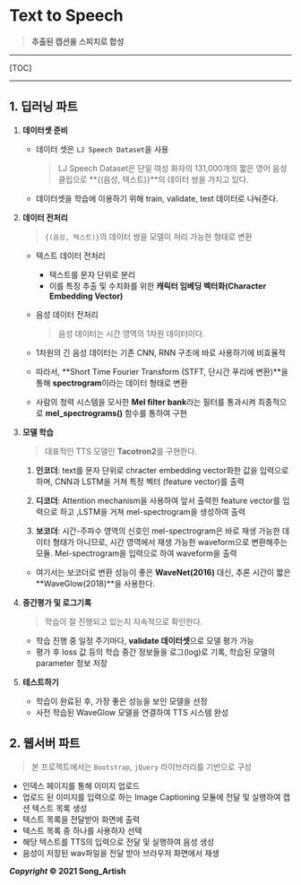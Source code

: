 # Text to Speech

> **추출된 캡션을 스피치로 합성**

---

[TOC]

---



## 1. 딥러닝 파트

1. **데이터셋 준비**

   - 데이터 셋은 `LJ Speech Dataset`을 사용

     > LJ Speech Dataset은 단일 여성 화자의 131,000개의 짧은 영어 음성 클립으로 **{(음성, 텍스트)}**의 데이터 쌍을 가지고 있다.

   - 데이터셋을 학습에 이용하기 위해 train, validate, test 데이터로 나눠준다.

2. **데이터 전처리**

   > `{(음성, 텍스트)}`의 데이터 쌍을 모델이 처리 가능한 형태로 변환

   - 텍스트 데이터 전처리

     - 텍스트를 문자 단위로 분리
     - 이를 특징 추출 및 수치화를 위한 **캐릭터 임베딩 벡터화(Character Embedding Vector)**

   - 음성 데이터 전처리

     > 음성 데이터는 시간 영역의 1차원 데이터이다. 

   - 1차원의 긴 음성 데이터는 기존 CNN, RNN 구조에 바로 사용하기에 비효율적
   - 따라서, **Short Time Fourier Transform (STFT, 단시간 푸리에 변환)**을 통해 **spectrogram**이라는 데이터 형태로 변환
   - 사람의 청력 시스템을 모사한 **Mel filter bank**라는 필터를 통과시켜 최종적으로 **mel_spectrograms()** 함수를 통하여 구현

3. **모델 학습**

   > 대표적인 TTS 모델인 **Tacotron2**를 구현한다.

   1) **인코더**: text를 문자 단위로 chracter embedding vector화한 값을 입력으로 하며, CNN과 LSTM을 거쳐 특정 벡터 (feature vector)를 출력

   2) **디코더**: Attention mechanism을 사용하여 앞서 출력한 feature vector를 입력으로 하고 ,LSTM을 거쳐 mel-spectrogram을 생성하여 출력

   3) **보코더**: 시간-주파수 영역의 신호인 mel-spectrogram은 바로 재생 가능한 데이터 형태가 아니므로, 시간 영역에서 재생 가능한 waveform으로 변환해주는 모듈. Mel-spectrogram을 입력으로 하여 waveform을 출력 

   - 여기서는 보코더로 변환 성능이 좋은 **WaveNet(2016)** 대신, 추론 시간이 짧은 **WaveGlow(2018)**을 사용한다.

4. **중간평가 및 로그기록**

   > 학습이 잘 진행되고 있는지 지속적으로 확인한다.

   - 학습 진행 중 일정 주기마다, **validate 데이터셋**으로 모델 평가 가능
   - 평가 후 loss 값 등의 학습 중간 정보들을 로그(log)로 기록, 학습된 모델의 parameter 정보 저장

5. **테스트하기**

   - 학습이 완료된 후, 가장 좋은 성능을 보인 모델을 선정
   - 사전 학습된 WaveGlow 모델을 연결하여 TTS 시스템 완성



## 2. 웹서버 파트

> 본 프로젝트에서는 `Bootstrap`, `jQuery` 라이브러리를 기반으로 구성

- 인덱스 페이지를 통해 이미지 업로드
- 업로드 된 이미지를 입력으로 하는 Image Captioning 모듈에 전달 및 실행하여 캡션 텍스트 목록 생성
- 텍스트 목록을 전달받아 화면에 출력
- 텍스트 목록 중 하나를 사용하자 선택
- 해당 텍스트를 TTS의 입력으로 전달 및 실행하여 음성 생성
- 음성이 저장된 wav파일을 전달 받아 브라우저 화면에서 재생



***Copyright* © 2021 Song_Artish**